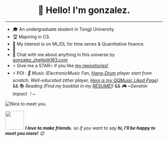 <h1 align="center">👋 Hello! I'm gonzalez.
</h1>

---

<!--<img align="right" alt="GIF" src="https://raw.githubusercontent.com/haoruilee/haoruilee/master/pic/pusheencode.gif" />-->

- 🎓 An undergraduate student in Tongji University. 
- 🏆 Majoring in CS.
- 🤖️ My interest is on ML/DL for time series & Quantitative finance.
- 🌱 
- 💬 Chat with me about anything in this universe by gonzalez_zhefei@163.com
- :star: Give me a STAR:star: if you like [my repositories!](https://github.com/ZhefeiGong?tab=repositories) 
- ⚡ POI : *🎼 Music (ElectronicMusic Fan, [Hang-Drum](https://en.wikipedia.org/wiki/Hang_(instrument)) player start from scratch, Well-educated zither player, [Here is my QQMusic Liked Page](https://c.y.qq.com/base/fcgi-bin/u?__=MurwMAe64Mik))* && 📚 *Reading (Find my booklist in my [RÉSUMÉ!](https://hrlee.cn))* && *🎮  ~Genshin Impact ！~*


<img src="https://raw.githubusercontent.com/sagar-viradiya/sagar-viradiya/master/resources/banner.png" alt="Nice to meet you.">


<img src="https://media.giphy.com/media/LnQjpWaON8nhr21vNW/giphy.gif" width="60"> <em><b>I love to make friends.</b> so if you want to say <b>hi, I'll be happy to meet you more!</b> 😊</em>
